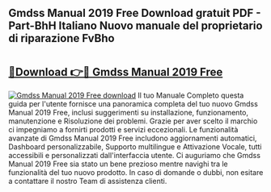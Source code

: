 ## Gmdss Manual 2019 Free Download gratuit PDF - Part-BhH Italiano Nuovo manuale del proprietario di riparazione FvBho

# <h2><a href="http://dfgds1.blite.top/?on=Gmdss+Manual+2019+Free">🔗Download 👉🔴 Gmdss Manual 2019 Free</a></h2>

[![Gmdss Manual 2019 Free download](https://i.imgur.com/lujVjoI.png)](http://dfgds1.blite.top/?on=Gmdss+Manual+2019+Free)
Il tuo Manuale Completo questa guida per l'utente fornisce una panoramica completa del tuo nuovo Gmdss Manual 2019 Free, inclusi suggerimenti su installazione, funzionamento, manutenzione e Risoluzione dei problemi. Grazie per aver scelto il marchio ci impegniamo a fornirti prodotti e servizi eccezionali. Le funzionalità avanzate di Gmdss Manual 2019 Free includono aggiornamenti automatici, Dashboard personalizzabile, Supporto multilingue e Attivazione Vocale, tutti accessibili e personalizzati dall'interfaccia utente. Ci auguriamo che Gmdss Manual 2019 Free sia stato un bene prezioso mentre navighi tra le funzionalità del tuo nuovo prodotto. In caso di domande o dubbi, non esitare a contattare il nostro Team di assistenza clienti.
